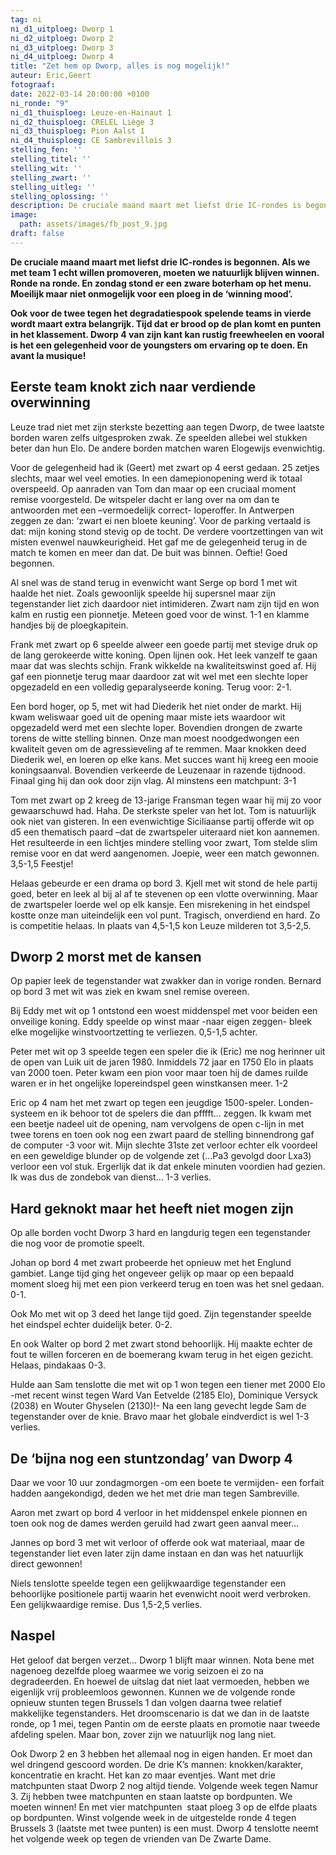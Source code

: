 ```yaml
---
tag: ni
ni_d1_uitploeg: Dworp 1
ni_d2_uitploeg: Dworp 2
ni_d3_uitploeg: Dworp 3
ni_d4_uitploeg: Dworp 4
title: "Zet hem op Dworp, alles is nog mogelijk!"
auteur: Eric,Geert
fotograaf:
date: 2022-03-14 20:00:00 +0100
ni_ronde: "9"
ni_d1_thuisploeg: Leuze-en-Hainaut 1
ni_d2_thuisploeg: CRELEL Liège 3
ni_d3_thuisploeg: Pion Aalst 1
ni_d4_thuisploeg: CE Sambrevillois 3
stelling_fen: ''
stelling_titel: ''
stelling_wit: ''
stelling_zwart: ''
stelling_uitleg: ''
stelling_oplossing: ''
description: De cruciale maand maart met liefst drie IC-rondes is begonnen. Als we met team 1 echt willen promoveren, moeten we natuurlijk blijven winnen."
image:
  path: assets/images/fb_post_9.jpg
draft: false
---
```

**De cruciale maand maart met liefst drie IC-rondes is begonnen. Als we met team 1 echt willen promoveren, moeten we natuurlijk blijven winnen. Ronde na ronde. En zondag stond er een zware boterham op het menu. Moeilijk maar niet onmogelijk voor een ploeg in de ‘winning mood’.** <!--more-->

**Ook voor de twee tegen het degradatiespook spelende teams in vierde wordt maart extra belangrijk. Tijd dat er brood op de plan komt en punten in het klassement. Dworp 4 van zijn kant kan rustig freewheelen en vooral is het een gelegenheid voor de youngsters om ervaring op te doen. En avant la musique!**

## Eerste team knokt zich naar verdiende overwinning

Leuze trad niet met zijn sterkste bezetting aan tegen Dworp, de twee laatste borden waren zelfs uitgesproken zwak. Ze speelden allebei wel stukken beter dan hun Elo. De andere borden matchen waren Elogewijs evenwichtig.

Voor de gelegenheid had ik (Geert) met zwart op 4 eerst gedaan. 25 zetjes slechts, maar wel veel emoties. In een damepionopening werd ik totaal overspeeld. Op aanraden van Tom dan maar op een cruciaal moment remise voorgesteld. De witspeler dacht er lang over na om dan te antwoorden met een –vermoedelijk correct- loperoffer. In Antwerpen zeggen ze dan: ‘zwart ei nen bloete keuning’. Voor de parking vertaald is dat: mijn koning stond stevig op de tocht. De verdere voortzettingen van wit misten evenwel nauwkeurigheid. Het gaf me de gelegenheid terug in de match te komen en meer dan dat. De buit was binnen. Oeftie! Goed begonnen.

Al snel was de stand terug in evenwicht want Serge op bord 1 met wit haalde het niet. Zoals gewoonlijk speelde hij supersnel maar zijn tegenstander liet zich daardoor niet intimideren. Zwart nam zijn tijd en won kalm en rustig een pionnetje. Meteen goed voor de winst. 1-1 en klamme handjes bij de ploegkapitein.

Frank met zwart op 6 speelde alweer een goede partij met stevige druk op de lang gerokeerde witte koning. Open lijnen ook. Het leek vanzelf te gaan maar dat was slechts schijn. Frank wikkelde na kwaliteitswinst goed af. Hij gaf een pionnetje terug maar daardoor zat wit wel met een slechte loper opgezadeld en een volledig geparalyseerde koning. Terug voor: 2-1.

Een bord hoger, op 5, met wit had Diederik het niet onder de markt. Hij kwam weliswaar goed uit de opening maar miste iets waardoor wit opgezadeld werd met een slechte loper. Bovendien drongen de zwarte torens de witte stelling binnen. Onze man moest noodgedwongen een kwaliteit geven om de agressieveling af te remmen. Maar knokken deed Diederik wel, en loeren op elke kans. Met succes want hij kreeg een mooie koningsaanval. Bovendien verkeerde de Leuzenaar in razende tijdnood. Finaal ging hij dan ook door zijn vlag. Al minstens een matchpunt: 3-1

Tom met zwart op 2 kreeg de 13-jarige Fransman tegen waar hij mij zo voor gewaarschuwd had. Haha. De sterkste speler van het lot. Tom is natuurlijk ook niet van gisteren. In een evenwichtige Siciliaanse partij offerde wit op d5 een thematisch paard –dat de zwartspeler uiteraard niet kon aannemen. Het resulteerde in een lichtjes mindere stelling voor zwart, Tom stelde slim remise voor en dat werd aangenomen. Joepie, weer een match gewonnen. 3,5-1,5 Feestje!

Helaas gebeurde er een drama op bord 3. Kjell met wit stond de hele partij goed, beter en leek al bij al af te stevenen op een vlotte overwinning. Maar de zwartspeler loerde wel op elk kansje. Een misrekening in het eindspel kostte onze man uiteindelijk een vol punt. Tragisch, onverdiend en hard. Zo is competitie helaas. In plaats van 4,5-1,5 kon Leuze milderen tot 3,5-2,5.

## Dworp 2 morst met de kansen

Op papier leek de tegenstander wat zwakker dan in vorige ronden.  Bernard op bord 3 met wit was ziek en kwam snel remise overeen.

Bij Eddy met wit op 1 ontstond een woest middenspel met voor beiden een onveilige koning. Eddy speelde op winst maar -naar eigen zeggen- bleek elke mogelijke winstvoortzetting te verliezen. 0,5-1,5 achter.

Peter met wit op 3 speelde tegen een speler die ik (Eric) me nog herinner uit de open van Luik uit de jaren 1980. Inmiddels 72 jaar en 1750 Elo in plaats van 2000 toen. Peter kwam een pion voor maar toen hij de dames ruilde waren er in het ongelijke lopereindspel geen winstkansen meer. 1-2

Eric op 4 nam het met zwart op tegen een jeugdige 1500-speler. Londen-systeem en ik behoor tot de spelers die dan pfffft... zeggen. Ik kwam met een beetje nadeel uit de opening, nam vervolgens de open c-lijn in met twee torens en toen ook nog een zwart paard de stelling binnendrong gaf de computer -3 voor wit.  Mijn slechte 31ste zet verloor echter elk voordeel en een geweldige blunder op de volgende zet (...Pa3 gevolgd door Lxa3) verloor een vol stuk. Ergerlijk dat ik dat enkele minuten voordien had gezien. Ik was dus de zondebok van dienst... 1-3 verlies.

## Hard geknokt maar het heeft niet mogen zijn

Op alle borden vocht Dworp 3 hard en langdurig tegen een tegenstander die nog voor de promotie speelt.

Johan op bord 4 met zwart probeerde het opnieuw met het Englund gambiet. Lange tijd ging het ongeveer gelijk op maar op een bepaald moment sloeg hij met een pion verkeerd terug en toen was het snel gedaan. 0-1.

Ook Mo met wit op 3 deed het lange tijd goed. Zijn tegenstander speelde het eindspel echter duidelijk beter. 0-2.

En ook Walter op bord 2 met zwart stond behoorlijk. Hij maakte echter de fout te willen forceren en de boemerang kwam terug in het eigen gezicht. Helaas, pindakaas 0-3.

Hulde aan Sam tenslotte die met wit op 1 won tegen een tiener met 2000 Elo -met recent winst tegen Ward Van Eetvelde (2185 Elo), Dominique Versyck (2038) en Wouter Ghyselen (2130)!- Na een lang gevecht legde Sam de tegenstander over de knie. Bravo maar het globale eindverdict is wel 1-3 verlies.

## De ‘bijna nog een stuntzondag’ van Dworp 4

Daar we voor 10 uur zondagmorgen -om een boete te vermijden- een forfait hadden aangekondigd, deden we het met drie man tegen Sambreville.

Aaron met zwart op bord 4 verloor in het middenspel enkele pionnen en toen ook nog de dames werden geruild had zwart geen aanval meer...

Jannes op bord 3 met wit verloor of offerde ook wat materiaal, maar de tegenstander liet even later zijn dame instaan en dan was het natuurlijk direct gewonnen!

Niels tenslotte speelde tegen een gelijkwaardige tegenstander een behoorlijke positionele partij waarin het evenwicht nooit werd verbroken. Een gelijkwaardige remise. Dus 1,5-2,5 verlies.

## Naspel

Het geloof dat bergen verzet… Dworp 1 blijft maar winnen. Nota bene met nagenoeg dezelfde ploeg waarmee we vorig seizoen ei zo na degradeerden. En hoewel de uitslag dat niet laat vermoeden, hebben we eigenlijk vrij probleemloos gewonnen.  Kunnen we de volgende ronde opnieuw stunten tegen Brussels 1 dan volgen daarna twee relatief makkelijke tegenstanders. Het droomscenario is dat we dan in de laatste ronde, op 1 mei, tegen Pantin om de eerste plaats en promotie naar tweede afdeling spelen. Maar bon, zover zijn we natuurlijk nog lang niet.

Ook Dworp 2 en 3 hebben het allemaal nog in eigen handen. Er moet dan wel dringend gescoord worden. De drie K’s mannen: knokken/karakter, koncentratie en kracht. Het kan zo maar eventjes. Want met drie matchpunten staat Dworp 2 nog altijd tiende. Volgende week tegen Namur 3. Zij hebben twee matchpunten en staan laatste op bordpunten. We moeten winnen! En met vier matchpunten  staat ploeg 3 op de elfde plaats op bordpunten. Winst volgende week in de uitgestelde ronde 4 tegen Brussels 3 (laatste met twee punten) is een must. Dworp 4 tenslotte neemt het volgende week op tegen de vrienden van De Zwarte Dame.
